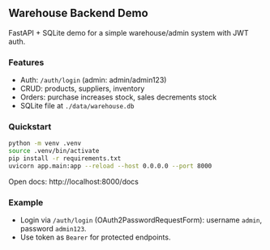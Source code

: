 ## Warehouse Backend Demo

FastAPI + SQLite demo for a simple warehouse/admin system with JWT auth.

### Features
- Auth: `/auth/login` (admin: admin/admin123)
- CRUD: products, suppliers, inventory
- Orders: purchase increases stock, sales decrements stock
- SQLite file at `./data/warehouse.db`

### Quickstart
```bash
python -m venv .venv
source .venv/bin/activate
pip install -r requirements.txt
uvicorn app.main:app --reload --host 0.0.0.0 --port 8000
```

Open docs: http://localhost:8000/docs

### Example
- Login via `/auth/login` (OAuth2PasswordRequestForm): username `admin`, password `admin123`.
- Use token as `Bearer` for protected endpoints.
